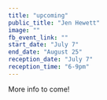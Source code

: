 ```yaml
---
title: "upcoming"
public_title: "Jen Hewett"
image: ""
fb_event_link: ""
start_date: "July 7"
end_date: "August 25"
reception_date: "July 7"
reception_time: "6-9pm"
---
```

More info to come!

